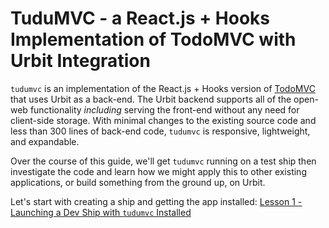 # TuduMVC - a React.js + Hooks Implementation of TodoMVC with Urbit Integration

`tudumvc` is an implementation of the React.js + Hooks version of [TodoMVC](https://jacob-ebey.js.org/hooks-todo/#/) that uses Urbit as a back-end.  The Urbit backend supports all of the open-web functionality _including_ serving the front-end without any need for client-side storage.  With minimal changes to the existing source code and less than 300 lines of back-end code, `tudumvc` is responsive, lightweight, and expandable.

Over the course of this guide, we'll get `tudumvc` running on a test ship then investigate the code and learn how we might apply this to other existing applications, or build something from the ground up, on Urbit.

Let's start with creating a ship and getting the app installed:
[Lesson 1 - Launching a Dev Ship with `tudumvc` Installed](./lesson1-launching-a-dev-ship-with-tudumvc-installed.md)
